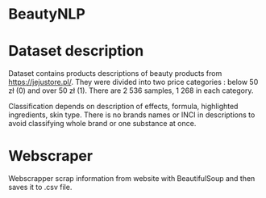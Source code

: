 # BeautyNLP

# Dataset description

Dataset contains products descriptions of beauty products from https://jejustore.pl/. 
They were divided into two price categories : below 50 zł (0) and over 50 zł (1). There are 2 536 samples, 1 268 in each category.

Classification depends on description of effects, formula, highlighted ingredients, skin type.
There is no brands names or INCI in descriptions to avoid classifying whole brand or one substance at once.

# Webscraper
Webscrapper scrap information from website with BeautifulSoup and then saves it to .csv file.
